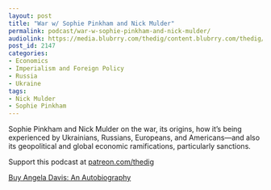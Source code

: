 ```yaml
---
layout: post
title: "War w/ Sophie Pinkham and Nick Mulder"
permalink: podcast/war-w-sophie-pinkham-and-nick-mulder/
audiolink: https://media.blubrry.com/thedig/content.blubrry.com/thedig/The_Dig-EP_347-Pinkham-Mulder.mp3
post_id: 2147
categories: 
- Economics
- Imperialism and Foreign Policy
- Russia
- Ukraine
tags: 
- Nick Mulder
- Sophie Pinkham
---
```


Sophie Pinkham and Nick Mulder on the war, its origins, how it’s being experienced by Ukrainians, Russians, Europeans, and Americans—and also its geopolitical and global economic ramifications, particularly sanctions. 

Support this podcast at [patreon.com/thedig](http://www.patreon.com/TheDig) 

[Buy Angela Davis: An Autobiography](http://www.haymarketbooks.org/books/1741-angela-davis)

